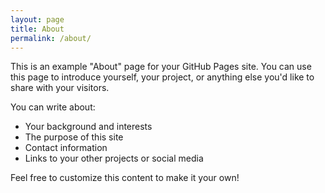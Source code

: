 ```yaml
---
layout: page
title: About
permalink: /about/
---
```


This is an example "About" page for your GitHub Pages site. You can use this page to introduce yourself, your project, or anything else you'd like to share with your visitors.

You can write about:

*   Your background and interests
*   The purpose of this site
*   Contact information
*   Links to your other projects or social media

Feel free to customize this content to make it your own!
